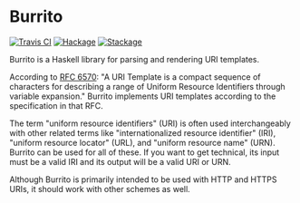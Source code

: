 # Burrito

[![Travis CI](https://travis-ci.org/tfausak/burrito.svg?branch=master)](https://travis-ci.org/tfausak/burrito)
[![Hackage](https://img.shields.io/hackage/v/burrito)](https://hackage.haskell.org/package/burrito)
[![Stackage](https://www.stackage.org/package/burrito/badge/nightly?label=stackage)](https://www.stackage.org/package/burrito)

Burrito is a Haskell library for parsing and rendering URI templates.

According to [RFC 6570](https://tools.ietf.org/html/rfc6570): "A URI Template
is a compact sequence of characters for describing a range of Uniform Resource
Identifiers through variable expansion." Burrito implements URI templates
according to the specification in that RFC.

The term "uniform resource identifiers" (URI) is often used interchangeably
with other related terms like "internationalized resource identifier" (IRI),
"uniform resource locator" (URL), and "uniform resource name" (URN). Burrito
can be used for all of these. If you want to get technical, its input must be a
valid IRI and its output will be a valid URI or URN.

Although Burrito is primarily intended to be used with HTTP and HTTPS URIs, it
should work with other schemes as well.
